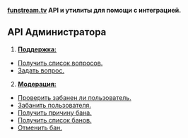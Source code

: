 **[funstream.tv](http://funstream.tv) API и утилиты для помощи с интеграцией.**


API Администратора
------------------

1. [**Поддержка:**](admin.md#Поддержка)  
  - [Получить список вопросов.](admin.md#Получить-список-вопросов)
  - [Задать вопрос.](admin.md#Задать-вопрос)
2. [**Модерация:**](admin.md#Модерация)  
  - [Проверить забанен ли пользователь.](admin.md#Проверить-забанен-ли-пользователь)
  - [Забанить пользователя.](admin.md#Забанить-пользователя)
  - [Получить причину бана.](admin.md#Получить-причину-бана)
  - [Получить список банов.](admin.md#Получить-список-банов)
  - [Отменить бан.](admin.md#Отменить-бан)
